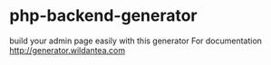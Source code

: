 # php-backend-generator
build your admin page easily with this generator
For documentation http://generator.wildantea.com